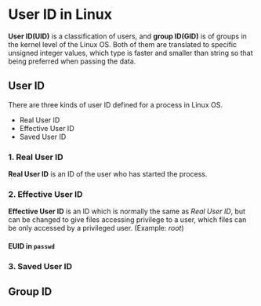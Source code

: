 # User ID in Linux
**User ID(UID)** is a classification of users, and **group ID(GID)** is of groups in the kernel level of the Linux OS.
Both of them are translated to specific unsigned integer values,
which type is faster and smaller than string so that being preferred when passing the data.

## User ID
There are three kinds of user ID defined for a process in Linux OS.

* Real User ID
* Effective User ID
* Saved User ID

### 1. Real User ID
**Real User ID** is an ID of the user who has started the process.

### 2. Effective User ID
**Effective User ID** is an ID which is normally the same as *Real User ID*, but can be changed to give files accessing privilege to a user, which files can be only accessed by a privileged user. (Example: *root*)

#### EUID in `passwd`

### 3. Saved User ID

## Group ID
